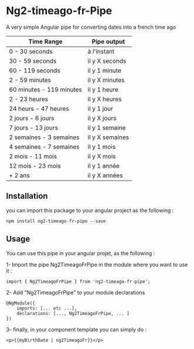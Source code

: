 # Ng2-timeago-fr-Pipe

A very simple Angular pipe for converting dates into a french time ago

| Time Range  | Pipe output |
| ------------- | ------------- |
| 0 - 30 seconds | à l'instant  |
| 30 - 59 seconds  | il y X seconds  |
| 60 - 119 seconds  | il y 1 minute  |
| 2 - 59 minutes  | il y X minutes  |
| 60 minutes - 119 minutes  | il y 1 heure  |
| 2 - 23 heures  | il y X heures  |
| 24 heurs - 47 heures   | il y 1 jour  |
| 2 jours - 6 jours   | il y X jours  |
| 7 jours - 13 jours   | il y 1 semaine  |
| 2 semaines - 3 semaines   | il y X semaines  |
| 4 semaines - 7 semaines   | il y 1 mois  |
| 2 mois - 11 mois   | il y X mois  |
| 12 mois - 23 mois   | il y 1 année |
| + 2 ans    | il y X années |


## Installation

you can import this package to your angular project as the following :

    npm install ng2-timeago-fr-pipe --save

## Usage

You can use this pipe in your angular projet, as the following :

1- Import the pipe Ng2TimeagoFrPipe in the module where you want to use it :
    
    import { Ng2TimeagoFrPipe } from 'ng2-timeago-fr-pipe';
    
2- Add "Ng2TimeagoFrPipe" to your module declarations

    @NgModule({
	    imports: [... etc ...],
	    declarations: [..., Ng2TimeagoFrPipe, ... ]
    })

3- finally, in your component template you can simply do : 
   
	<p>{{myBirthDate | ng2TimeagoFr}}</p>

